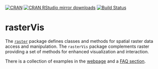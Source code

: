[![CRAN](http://www.r-pkg.org/badges/version/rasterVis)](https://www.r-pkg.org/pkg/rasterVis)
[![CRAN RStudio mirror downloads](http://cranlogs.r-pkg.org/badges/rasterVis)](https://cran.r-project.org/package=rasterVis)
[![Build Status](https://travis-ci.org/oscarperpinan/rastervis.svg?branch=master)](https://travis-ci.org/oscarperpinan/rastervis)

rasterVis
=========

The
[`raster`](https://cran.r-project.org/package=raster)
package defines classes and methods for spatial raster data access and
manipulation. The `rasterVis` package complements raster providing a
set of methods for enhanced visualization and interaction.

There is a collection of examples in the
[webpage](https://oscarperpinan.github.io/rastervis/) and a
[FAQ section](https://oscarperpinan.github.io/rastervis/FAQ.html).
